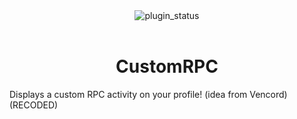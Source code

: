 <div align="center">
	<img alt="plugin_status" src="https://img.shields.io/badge/plugin_status-unfinished-9399b2?style=for-the-badge&labelColor=1e1e2e" />
</div>
<br/>
<div align="center">
	<h1>CustomRPC</h1>
</div>

Displays a custom RPC activity on your profile! (idea from Vencord) (RECODED)